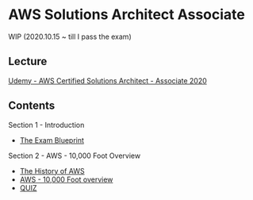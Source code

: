 # AWS Solutions Architect Associate

WIP (2020.10.15 ~ till I pass the exam)

## Lecture

[Udemy - AWS Certified Solutions Architect - Associate 2020](https://www.udemy.com/course/aws-certified-solutions-architect-associate/)

## Contents

Section 1 - Introduction
-  [The Exam Blueprint](S1/the%20exam%20blueprint.md)

Section 2 - AWS - 10,000 Foot Overview
-  [The History of AWS](S2/the%20history%20of%20AWS.md)
-  [AWS - 10,000 Foot overview](S2/AWS%20-%2010000%20Foot%20overview.md)
-  [QUIZ](S2/quiz.md)